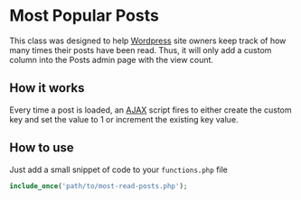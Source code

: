 # Most Popular Posts

This class was designed to help [Wordpress](https://wordpress.org "Wordpress.org") site owners keep track of how many times their posts have been read. Thus, it will only add a custom column into the Posts admin page with the view count.

## How it works

Every time a post is loaded, an [AJAX](https://en.wikipedia.org/wiki/Ajax_(programming)) script fires to either create the custom key and set the value to 1 or increment the existing key value.

## How to use

Just add a small snippet of code to your `functions.php` file
```php
include_once('path/to/most-read-posts.php');
```

